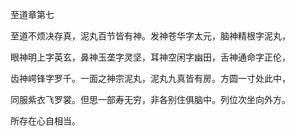至道章第七

至道不烦决存真，泥丸百节皆有神。发神苍华字太元，脑神精根字泥丸，

眼神明上字英玄，鼻神玉垄字灵坚，耳神空闲字幽田，舌神通命字正伦，

齿神崿锋字罗千。一面之神宗泥丸，泥丸九真皆有房。方圆一寸处此中，

同服紫衣飞罗裳。但思一部寿无穷，非各别住俱脑中。列位次坐向外方。

所存在心自相当。

